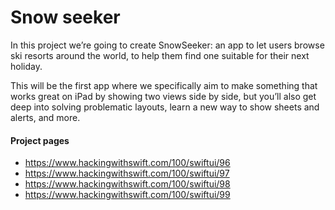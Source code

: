 # Snow seeker

In this project we’re going to create SnowSeeker: an app to let users browse ski resorts around the world, to help them find one suitable for their next holiday.

This will be the first app where we specifically aim to make something that works great on iPad by showing two views side by side, but you’ll also get deep into solving problematic layouts, learn a new way to show sheets and alerts, and more.

#### Project pages
- https://www.hackingwithswift.com/100/swiftui/96
- https://www.hackingwithswift.com/100/swiftui/97
- https://www.hackingwithswift.com/100/swiftui/98
- https://www.hackingwithswift.com/100/swiftui/99
